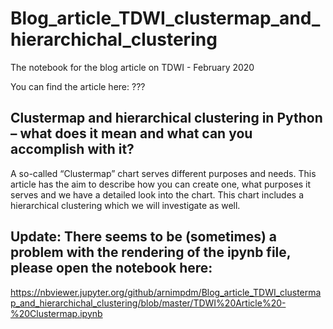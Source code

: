 # Blog_article_TDWI_clustermap_and_hierarchichal_clustering
The notebook for the blog article on TDWI - February 2020

You can find the article here: ???

## Clustermap and hierarchical clustering in Python – what does it mean and what can you accomplish with it?

A so-called “Clustermap” chart serves different purposes and needs. This article has the aim to describe how you can create one, what purposes it serves and we have a detailed look into the chart. This chart includes a hierarchical clustering which we will investigate as well.

## Update: There seems to be (sometimes) a problem with the rendering of the ipynb file, please open the notebook here:

https://nbviewer.jupyter.org/github/arnimpdm/Blog_article_TDWI_clustermap_and_hierarchichal_clustering/blob/master/TDWI%20Article%20-%20Clustermap.ipynb
